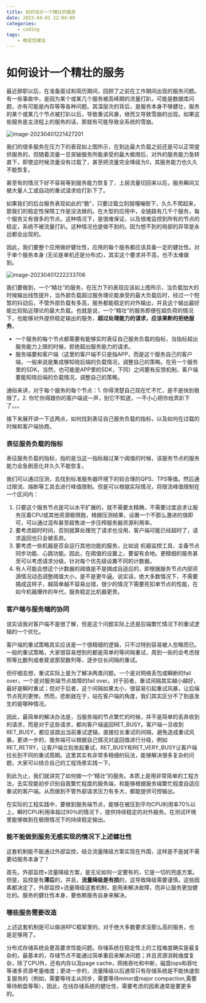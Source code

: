 ```yaml
---
title: 如何设计一个精壮的服务
date: 2023-04-01 22:04:09
categories:
	- coding
tags:
    - 稳定性建设
---
```


# 如何设计一个精壮的服务

最近辞职以后，在准备面试和简历期间，回顾了之前在工作期间出现的服务问题。有一些事故中，是因为某个或某几个服务被高峰期的流量打趴，可能是数据库问题，亦有可能是内存等等各种问题。其深层次的背后，是服务本身不够健壮，服务的某个或某几个节点被打趴以后，导致重试风暴，继而又导致雪崩的出现。如果这些服务是主流程上的服务的话，那就有可能导致全系统的雪崩。

![image-20230401221427201](https://bard-note.oss-cn-hangzhou.aliyuncs.com/img/image-20230401221427201.png)

我们的很多服务在压力下的表现如上图所示，在到达最大负载之前还是可以正常提供服务的，但随着流量一旦突破服务所能承受的最大极限后，对外的服务能力急转直下，即使这时候流量没有过载了，甚至把流量完全降级为0，其服务能力也久久不能恢复。

甚至有的情况下好不容易等到服务能力恢复了，上层流量切回来以后，服务瞬间又被大量人工或自动的重试请求给打趴下了。

 如果我们的后台服务表现如此的“脆”，只要过载立刻就嘎嘣倒下，久久不爬起来，那我们的稳定性保障工作是没法做的。在大型的应用中，全链路有几千个服务，每个服务又有很多的节点。这种情况下，是很难保证，以及很难监控到所有的节点的稳定，系统不被流量打趴。这种情况也是做不到的。因为想不到的局部的异常是永远都会出现的。

因此，我们要整个应用做好健壮性，应用的每个服务都应该具备一定的健壮性。对于单个服务本身 (无论是单机还是分布式)，其实这个要求并不高，也不太难做到。

![image-20230401222233706](https://bard-note.oss-cn-hangzhou.aliyuncs.com/img/image-20230401222233706.png)

我们要做到，一个“精壮”的服务，在压力下的表现应该如上图所示，当负载加大的时候输出线性提升，当外部负载超过服务理论能承受的最大负载后时，经过一个短暂的抖动后，不管外部负载有多高，服务都能稳定的对外输出，并且这个输出最好能比较贴近理论的最大负载。也就是说，一个“精壮”的服务即便在超负荷的情况下，也能够对外提供稳定输出的服务，**超过处理能力的请求，应该果断的拒绝服务**。

* 一个服务的每个节点都需要有能够实时表征自己服务负载的指标，当指标超出服务能力上限的时候，拒绝超出服务能力的请求。
* 服务端要和客户端（这里的客户端不只是指APP，而是这个服务自己的客户端，一般来说是集成够知晓后端的负载情况，调整自己的策略。在另一个服务里的SDK，当然，也可能是APP里的SDK，下同）之间要有反馈机制，客户端要能知晓后端的负载情况，调整自己的策略。

通俗来讲，对于每个服务的每个节点：1. 你得清楚自己现在忙不忙，是不是快到极限了。2. 你忙你得跟你的客户端说一声，别它不知道，一不小心把你给弄趴下了。。。

接下来展开讲一下这两点，如何找到表征自己服务负载的指标，以及如何在过载的时候和客户端协商。

### 表征服务负载的指标

表征服务负载的指标，指的是当这一指标越过某个阈值的时候，该服务节点的服务能力会急剧恶化并久久不能恢复。

我们可以通过压测，去找到标准服务器环境下的较合理的QPS、TPS等值。然后通过限流、熔断等工具去进行峰值限制。但是可以根据实际情况，将限流峰值限制在一个区间内：

1. 只要这个服务节点是可以水平扩展的，就不需要太精确，不需要过度追求让服务压着CPU或其他资源极限跑，根据压测结果，设置一个不那么激进的值即可，可以通过混布甚至超售进一步压榨服务器资源利用率。
2. 要考虑超时时间，否则就算处理完了请求也没用，客户端可能已经超时了，请求返回也只会被丢弃。
3. 要考虑一些机器是否会运行其他功能的服务，比如说 机器监控工具、主备节点同步功能、心跳功能。因此，在阈值的设置上，要留有余地。更精细的服务甚至可以考虑请求分级，针对每个优先级设置不同的计数器。
4. 有人可能会想这个计数器的阈值是不是搞成自适应的，即根据服务节点内部资源情况动态调整阈值大小，是不是更牛逼。说实话，绝大多数情况下，不需要搞成这样子，越简单越不容易出错，很少的情况下需要死扣单节点的性能，在如今机器爆炸的年代，服务稳定比机器更贵。

### 客户端与服务端的协同

说实话我对客户端不是很了解，但是这个问题实际上还是后端繁忙情况下的重试逻辑的一个优化。

客户端的重试策略其实应该是一个很精细的逻辑，只不过特别容易被人忽略而已。一般的重试策略，大家很容易想到的都是简单的等间隔重试，周到一些的会考虑按照等比数列或者斐波那契数列等，逐步拉长间隔的重试。

但仔细去想，重试实际上是为了解决两类问题。一个是对网络丢包或瞬断的fail over，一个是对服务端节点故障的fail over。对于前者，重试间隔其实越小越好，最好是瞬时重试；但对于后者，这个间隔如果太小，很容易引起重试风暴，让后端节点死的更惨。然而，悲剧就在于，站在客户端的角度，我们其实区分不了到底发生的是哪种情况。

因此，最简单的解决办法是，当服务端的节点繁忙的时候，并不是简单的丢弃收到的请求，而是对于这些请求，都向客户端返回RET_BUSY。客户端一旦收到RET_BUSY，都应该跳出当前重试逻辑，直接拉长重试的间隔，避免造成重试风暴。更进一步的，服务端可以根据自己情况对返回值进行分级，例如RET_RETRY，让客户端立刻发起重试，RET_BUSY和RET_VERY_BUSY让客户端拉长到不同的重试周期。这里其实有非常多精细的玩法，能够解决很多复杂的问题，大家可以结合自己的工程场景实践一下。



到此为止，我们就讲完了如何做一个“精壮”的服务。本质上是用非常简单的工程方法，去实现能初步识别自我繁忙程度的服务端，和能够根据服务端繁忙程度自适应重试的客户端。从而做到不管外部请求压力有多大，都能提供可控输出。

在实际的工程实践中，要做到服务端节点，能够在被压到平均CPU利用率70%以上，瞬时CPU利用率超过90％的情况下，提供持续稳定的对外服务。在测试环境里能够做到在极限情况下的持续稳定输出。

### 能不能做到服务无感实现的情况下上述健壮性

这套机制能不能通过外部监控，结合流量降级方案实现在外围，这样是不是就不需要动服务本身了？

首先，外部监控+流量降级方案，是无论如何一定要有的，它是一切的兜底方案。但是，监控是有**滞后**的，并且，**流量降级是有损**的，这导致降级需要谨慎。这些因素都决定了，外部监控+流量降级这套机制，是用来解决故障，而非让服务更加健壮的。服务的健壮性本身，要依赖服务自身来解决。

### 哪些服务需要改造

上述这套机制是可以做进RPC框架里的，对于绝大多数要求没那么高的服务，也是足够用了。

分布式存储系统会更高要求性能问题。存储系统在稳定性上的工程难度确实是最复杂的，最基本的，存储节点不能通过简单重启来解决问题；并且资源消耗维度复杂，除了CPU外，还有内存以及page cache，网络吞吐和中断，磁盘iops和吞吐等诸多资源考量维度；更进一步的，流量降级以后通常只有存储系统是不能快速恢复服务的（例如，需要等待主从同步，需要等待minor或major compaction,需要等待刷盘等等），因此，在线存储系统的健壮性，需要考虑的因素通常是要更多的。

